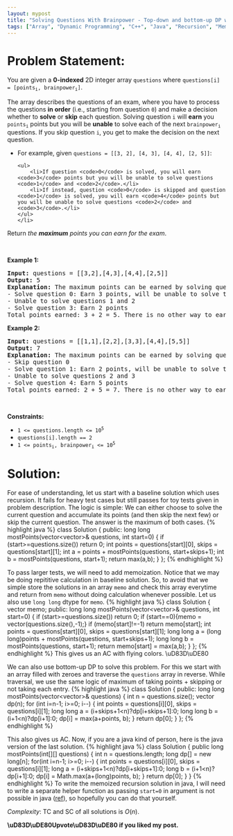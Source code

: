 ```yaml
---
layout: mypost
title: "Solving Questions With Brainpower - Top-down and bottom-up DP with intuition"
tags: ["Array", "Dynamic Programming", "C++", "Java", "Recursion", "Memoization", "Medium"]
---
```

# Problem Statement:
<p>You are given a <strong>0-indexed</strong> 2D integer array <code>questions</code> where <code>questions[i] = [points<sub>i</sub>, brainpower<sub>i</sub>]</code>.</p>

<p>The array describes the questions of an exam, where you have to process the questions <strong>in order</strong> (i.e., starting from question <code>0</code>) and make a decision whether to <strong>solve</strong> or <strong>skip</strong> each question. Solving question <code>i</code> will <strong>earn</strong> you <code>points<sub>i</sub></code> points but you will be <strong>unable</strong> to solve each of the next <code>brainpower<sub>i</sub></code> questions. If you skip question <code>i</code>, you get to make the decision on the next question.</p>

<ul>
	<li>For example, given <code>questions = [[3, 2], [4, 3], [4, 4], [2, 5]]</code>:

	<ul>
		<li>If question <code>0</code> is solved, you will earn <code>3</code> points but you will be unable to solve questions <code>1</code> and <code>2</code>.</li>
		<li>If instead, question <code>0</code> is skipped and question <code>1</code> is solved, you will earn <code>4</code> points but you will be unable to solve questions <code>2</code> and <code>3</code>.</li>
	</ul>
	</li>
</ul>

<p>Return <em>the <strong>maximum</strong> points you can earn for the exam</em>.</p>

<p>&nbsp;</p>
<p><strong class="example">Example 1:</strong></p>

<pre>
<strong>Input:</strong> questions = [[3,2],[4,3],[4,4],[2,5]]
<strong>Output:</strong> 5
<strong>Explanation:</strong> The maximum points can be earned by solving questions 0 and 3.
- Solve question 0: Earn 3 points, will be unable to solve the next 2 questions
- Unable to solve questions 1 and 2
- Solve question 3: Earn 2 points
Total points earned: 3 + 2 = 5. There is no other way to earn 5 or more points.
</pre>

<p><strong class="example">Example 2:</strong></p>

<pre>
<strong>Input:</strong> questions = [[1,1],[2,2],[3,3],[4,4],[5,5]]
<strong>Output:</strong> 7
<strong>Explanation:</strong> The maximum points can be earned by solving questions 1 and 4.
- Skip question 0
- Solve question 1: Earn 2 points, will be unable to solve the next 2 questions
- Unable to solve questions 2 and 3
- Solve question 4: Earn 5 points
Total points earned: 2 + 5 = 7. There is no other way to earn 7 or more points.
</pre>

<p>&nbsp;</p>
<p><strong>Constraints:</strong></p>

<ul>
	<li><code>1 &lt;= questions.length &lt;= 10<sup>5</sup></code></li>
	<li><code>questions[i].length == 2</code></li>
	<li><code>1 &lt;= points<sub>i</sub>, brainpower<sub>i</sub> &lt;= 10<sup>5</sup></code></li>
</ul>

# Solution:
For ease of understanding, let us start with a baseline solution which uses recursion. It fails for heavy test cases but still passes for toy tests given in problem description. The logic is simple: We can either choose to solve the current question and accumulate its points (and then skip the next few) or skip the current question. The answer is the maximum of both cases. 
 {% highlight java %} 
class Solution {
public:
    long long mostPoints(vector<vector<int>>& questions, int start=0)
    {
        if (start>=questions.size()) return 0;
        int points = questions[start][0], skips = questions[start][1];
        int a = points + mostPoints(questions, start+skips+1);
        int b = mostPoints(questions, start+1);
        return max(a,b);
    }
};
 {% endhighlight %}

To pass larger tests, we will need to add memoization. Notice that we may be doing repititive calculation in baseline solution. So, to avoid that we simple store the solutions in an array `memo` and check this array everytime and return from `memo` without doing calculation whenever possible. Let us also use `long long` dtype for `memo`.
 {% highlight java %} 
class Solution {
    vector<long long> memo;
public:
    long long mostPoints(vector<vector<int>>& questions, int start=0)
    {
        if (start>=questions.size()) return 0;
        if (start==0){memo = vector<long long>(questions.size(),-1);}
        if (memo[start]!=-1) return memo[start];
        int points = questions[start][0], skips = questions[start][1];
        long long a = (long long)points + mostPoints(questions, start+skips+1);
        long long b = mostPoints(questions, start+1);
        return memo[start] = max(a,b);
    }
};
 {% endhighlight %}
This gives us an AC with flying colors. \uD83D\uDE80

We can also use bottom-up DP to solve this problem. For this we start with an array filled with zeroes and traverse the  `questions` array in reverse. While traversal, we use the same logic of maximum of taking points + skipping or not taking each entry.
 {% highlight java %} 
class Solution {
public:
    long long mostPoints(vector<vector<int>>& questions) 
    {
        int n = questions.size();
        vector<long long> dp(n);
        for (int i=n-1; i>=0; i--)
        {
            int points = questions[i][0], skips = questions[i][1];
            long long a = (i+skips+1<n)?dp[i+skips+1]:0;
            long long b = (i+1<n)?dp[i+1]:0;
            dp[i] = max(a+points, b);
        }
        return dp[0];
    }
};
 {% endhighlight %}

This also gives us AC. Now, if you are a java kind of person, here is the java version of the last solution.
 {% highlight java %} 
class Solution {
    public long mostPoints(int[][] questions) {
        int n = questions.length;
        long dp[] = new long[n];
        for(int i=n-1; i>=0; i--)
        {
            int points = questions[i][0], skips = questions[i][1];
            long a = (i+skips+1<n)?dp[i+skips+1]:0;
            long b = (i+1<n)?dp[i+1]:0;
            dp[i] = Math.max(a+(long)points, b);
        }
        return dp[0];
    }
}
 {% endhighlight %}
To write the memoized recursion solution in java, I will need to write a separate helper function as passing `start=0` in argument is not possible in java ([ref](https://stackoverflow.com/questions/997482/does-java-support-default-parameter-values)), so hopefully you can do that yourself.

*Complexity*: TC and SC of all solutions is $O(n)$.

**\uD83D\uDE80Upvote\uD83D\uDE80 if you liked my post.**